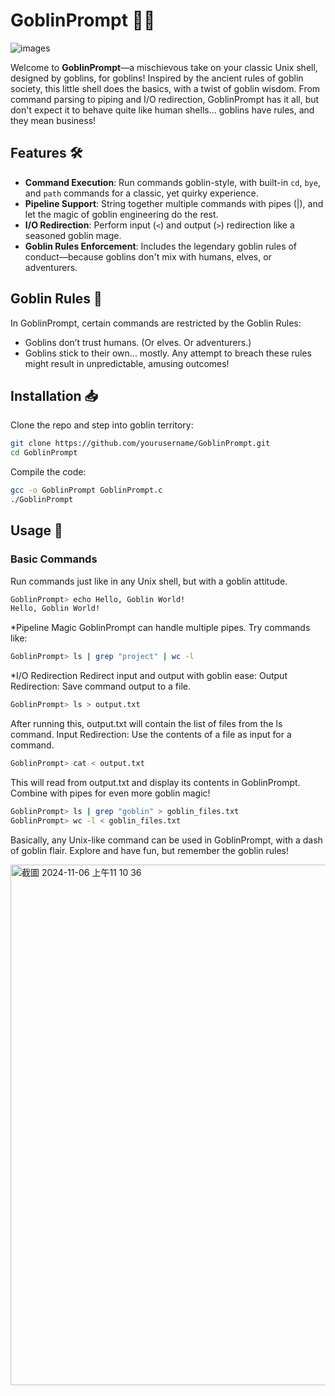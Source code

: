 # GoblinPrompt 🧙‍♂️
![images](https://github.com/user-attachments/assets/e3c6e431-f851-43b4-9ce6-f5bd2048c568)

Welcome to **GoblinPrompt**—a mischievous take on your classic Unix shell, designed by goblins, for goblins! Inspired by the ancient rules of goblin society, this little shell does the basics, with a twist of goblin wisdom. From command parsing to piping and I/O redirection, GoblinPrompt has it all, but don't expect it to behave quite like human shells... goblins have rules, and they mean business!

## Features 🛠️
- **Command Execution**: Run commands goblin-style, with built-in `cd`, `bye`, and `path` commands for a classic, yet quirky experience.
- **Pipeline Support**: String together multiple commands with pipes (|), and let the magic of goblin engineering do the rest.
- **I/O Redirection**: Perform input (`<`) and output (`>`) redirection like a seasoned goblin mage.
- **Goblin Rules Enforcement**: Includes the legendary goblin rules of conduct—because goblins don't mix with humans, elves, or adventurers.

## Goblin Rules 📜
In GoblinPrompt, certain commands are restricted by the Goblin Rules:
- Goblins don’t trust humans. (Or elves. Or adventurers.)
- Goblins stick to their own... mostly. Any attempt to breach these rules might result in unpredictable, amusing outcomes!

## Installation 📥

Clone the repo and step into goblin territory:
```bash
git clone https://github.com/yourusername/GoblinPrompt.git
cd GoblinPrompt
```
Compile the code:
```bash
gcc -o GoblinPrompt GoblinPrompt.c
./GoblinPrompt
```
## Usage 🚀

### Basic Commands
Run commands just like in any Unix shell, but with a goblin attitude.
```bash
GoblinPrompt> echo Hello, Goblin World!
Hello, Goblin World!
```
*Pipeline Magic
GoblinPrompt can handle multiple pipes. Try commands like:
```bash
GoblinPrompt> ls | grep "project" | wc -l
```
*I/O Redirection
Redirect input and output with goblin ease:
Output Redirection: Save command output to a file.
```bash
GoblinPrompt> ls > output.txt
```
After running this, output.txt will contain the list of files from the ls command.
Input Redirection: Use the contents of a file as input for a command.
```bash
GoblinPrompt> cat < output.txt
```
This will read from output.txt and display its contents in GoblinPrompt.
Combine with pipes for even more goblin magic!
```bash
GoblinPrompt> ls | grep "goblin" > goblin_files.txt
GoblinPrompt> wc -l < goblin_files.txt
```
Basically, any Unix-like command can be used in GoblinPrompt, with a dash of goblin flair. Explore and have fun, but remember the goblin rules!

<img width="833" alt="截圖 2024-11-06 上午11 10 36" src="https://github.com/user-attachments/assets/8175deef-f53f-4cde-8273-33219986afcc">


